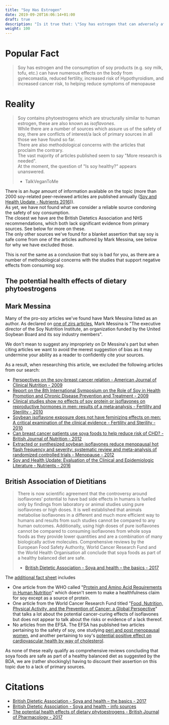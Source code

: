 ```yaml
---
title: "Soy Has Estrogen"
date: 2019-09-20T16:06:14+01:00
draft: true
description: "Is it true that: \"Soy has estrogen that can adversely affect human hormones?\""
weight: 100
---
```


# Popular Fact

> Soy has estrogen and the consumption of soy products (e.g. soy milk, tofu, etc.) can have numerous effects on the body from gynecomastia, reduced fertility, increased risk of Hypothyroidism, and increased cancer risk, to helping reduce symptoms of menopause

# Reality

> Soy contains phytoestrogens which are structurally similar to human estrogen, these are also known as *isoflavones*.  
> While there are a number of sources which assure us of the safety of soy, there are conflicts of interest/a lack of primary sources in all those we have found so far.  
> There are also methodological concerns with the articles that proclaim the contrary.  
> The vast majority of articles published seem to say "More research is needed".  
> At the moment, the question of "Is soy healthy?" appears unanswered.  
> - TalkVeganToMe 

There is an *huge* amount of information available on the topic (more than 2000 soy-related peer-reviewed articles are published annually ([Soy and Health Update - Nutrients 2016](http://web.archive.org/web/20190923193109/https://www.ncbi.nlm.nih.gov/pmc/articles/PMC5188409/))).  
As yet, we have not found what we consider a reliable source condoning the safety of soy consumption.  
The closest we have are the British Dietetics Association and NHS recommendations, which both lack significant evidence from primary sources. See below for more on these.  
The only other sources we've found for a blanket assertion that say soy is safe come from one of the articles authored by Mark Messina, see below for why we have excluded those.

This is *not* the same as a conclusion that soy is bad for you, as there are a number of methodological concerns with the studies that support negative effects from consuming soy.


## The potential health effects of dietary phytoestrogens 

## Mark Messina

Many of the pro-soy articles we've found have Mark Messina listed as an author. 
As declared on [one of zirs articles]((https://web.archive.org/web/20190923193109/https://www.ncbi.nlm.nih.gov/pmc/articles/PMC5188409/)), Mark Messina is "The executive director of the Soy Nutrition Institute, an organization funded by the United Soybean Board and its soy industry members".

We don't mean to suggest any impropriety on Dr Messina's part but when citing articles we want to avoid the merest suggestion of bias as it may undermine your ability as a reader to confidently cite your sources.

As a result, when researching this article, we excluded the following articles from our search:

- [Perspectives on the soy-breast cancer relation - American Journal of Clinical Nutrition - 2009](https://web.archive.org/web/20190928151651/https://watermark.silverchair.com/1673s.pdf?token=AQECAHi208BE49Ooan9kkhW_Ercy7Dm3ZL_9Cf3qfKAc485ysgAAAmAwggJcBgkqhkiG9w0BBwagggJNMIICSQIBADCCAkIGCSqGSIb3DQEHATAeBglghkgBZQMEAS4wEQQMt9TXH8ieO7VGhFIVAgEQgIICE1YpbjcrryTmEzExQbrPr6WGtzmo5hUDFoeG0Vw5hcWHIBah7JNWFgVrz2abIVUpe8M2m2IeVk472_BG-c6ZYussYQBRfwP5geb4JGlLPsmiYAPAE5lqrgl0DwUESZyS45xwc0BNgTonuiwaVMGVz1g99QLaOks5B6kdjwnSV9mJmBsWY4uwZ6uwgLH9_k5P0fE09RrO5O9DpNvy4wgTd-WESn9hw-kSKAvKx47cCHw6X6zZVV4HqzwW1N9R018iC87l7PG4kquZ0uYu_aqFsvUdsFJDAK15LWBSHUhxx5Y8P5zkd95frN52YUa_r2VG6igjluHN-2YHZejKhYilyhbgEslyxipBIY0o0D43kehfIMVSHqhnIp1h6bMzc7PwkfrLhpT0RY-cSqrRNmbt5dmY-QzL67Z5x0UKsaQ6GZMT-jRBaU4o6EmR1V4cVDFNeEavLJBOkJkp8ttgQnwi0-8lvw9EfgiXQxuzdMIN7t5xM9jf2Jdw-kv6dAcICAAwPS7c-O5VVsUBCfnF-yeIkmHGwP-towwunn7bdmO3UAkqlYO7OFzLum7bT-E6Z8oZs1fQ4wf2WWScT0WOXxsS9XA5jSw6HKzE5HK3slN7-CiGBNbT-tPqS9syfhLluHVnmXHuFEoQnlmAY2A6jAkEr24mquAcFFzzCM08rncu1NMC1Ts4aiZwCsfyg61OLnE4K2g_ow)
- [Report on the 8th International Symposium on the Role of Soy in Health Promotion and Chronic Disease Prevention and Treatment - 2009](https://web.archive.org/web/20180602160854/https://academic.oup.com/jn/article/139/4/796S/4670433)
- [Clinical studies show no effects of soy protein or isoflavones on reproductive hormones in men: results of a meta‐analysis - Fertility and Sterility - 2010](https://www.fertstert.org/article/S0015-0282(09)00966-2/fulltext)
- [Soybean isoflavone exposure does not have feminizing effects on men: A critical examination of the clinical evidence - Fertility and Sterility - 2010](https://web.archive.org/web/20190928152330/https://www.fertstert.org/article/S0015-0282(10)00368-7/pdf)
- [Can breast cancer patients use soya foods to help reduce risk of CHD? - British Journal of Nutrition - 2012](https://web.archive.org/web/20190928152525/https://www.cambridge.org/core/services/aop-cambridge-core/content/view/BBB3F409DAEC155D36EC4ACB8977B962/S0007114512001900a.pdf/can_breast_cancer_patients_use_soyafoods_to_help_reduce_risk_of_chd.pdf)
- [Extracted or synthesized soybean isoflavones reduce menopausal hot flash frequency and severity: systematic review and meta-analysis of randomized controlled trials - Menopause - 2012](https://web.archive.org/web/20190928152928/https://pdfs.semanticscholar.org/f125/dd5709b940703b0c85bcd6f70286c1159c39.pdf)
- [Soy and Health Update: Evaluation of the Clinical and Epidemiologic Literature - Nutrients - 2016](https://web.archive.org/web/20190928153130/https://www.ncbi.nlm.nih.gov/pmc/articles/PMC5188409/pdf/nutrients-08-00754.pdf)


## British Association of Dietitians

> There is now scientific agreement that the controversy around isoflavones’ potential to have bad side effects in humans is fuelled only by findings from laboratory or animal studies using pure isoflavones or high doses. It is well established that animals metabolise isoflavones in a different and much more efficient way to humans and results from such studies cannot be compared to any human outcomes. Additionally, using high doses of pure isoflavones cannot be compared to consuming isoflavones from whole soya foods as they provide lower quantities and are a combination of many biologically active molecules. Comprehensive reviews by the European Food Safety Authority, World Cancer Research Fund and the World Health Organisation all conclude that soya foods as part of a healthy balanced diet are safe.  
> - [British Dietetic Association - Soya and health – the basics - 2017](https://web.archive.org/web/20190928091728/https://www.bda.uk.com/foodfacts/soya2017.pdf)

The [additional fact sheet](https://web.archive.org/web/20190928101207/https://www.bda.uk.com/foodfacts/food_fact_sheet_information_sources/soya2017infosources) includes

* One article from the WHO called "[Protein and Amino Acid Requirements in Human Nutrition](https://web.archive.org/web/20190928095834/https://apps.who.int/iris/bitstream/handle/10665/43411/WHO_TRS_935_eng.pdf?ua=1)" which doesn't seem to make a healthfulness claim for soy except as a source of protein.
* One article from the World Cancer Research Fund titled "[Food, Nutrition, Physical Activity, and the Prevention of Cancer: a Global Perspective](https://web.archive.org/web/20160716163208/http://discovery.ucl.ac.uk/4841/1/4841.pdf)" that talks a lot about the potential cancer-curing effects of isoflavones but does not appear to talk about the risks or evidence of a lack thereof.
* No articles from the EFSA. The EFSA has published two articles pertaining to the safety of soy, one studying [peri and post menopausal women](http://web.archive.org/web/20190928155801/https://dyz6l42c0kkca.cloudfront.net/articles/downloaded/wiley/1f92a95cd5b6df28fc372d2e27d9a41e23263ee9140a6051246fec4015b2d8d5.pdf?response-content-disposition=attachment%3Bfilename%3D%22%28ANS%29-2015-EFSA_Journal.pdf%22&Expires=1569801600&Signature=ebEOZ47SMQnacLWjKUWeIBRuzmmi6xmSFu7Dx2OqPV5S1dWO9UjM5Ac1Q5dvOYa3tx8fLs5lrgS2HChGWDgVdnMA0xaJwe~z6WhaMNTIwGiwhNI2R08iT0AscmeshgHegohglT1EXUVYzejfOM9lWMWPM2Fau~n9fBB8vxYhAOU_&Key-Pair-Id=APKAI2AQJBOTGLBL6N3A), and another pertaining to soy's [potential positive effect on cardiovascular health by way of cholesterol](http://web.archive.org/web/20190928155912/https://dyz6l42c0kkca.cloudfront.net/articles/downloaded/wiley/2c63f5b65d7abd7418a3603b4ae0659cd09a499d69897753f36b2bcf65a5fc3f.pdf?response-content-disposition=attachment%3Bfilename%3D%22%28NDA%29-2011-EFSA_Journal.pdf%22&Expires=1569801600&Signature=MqiOMdJ7zFf-MIr91LNxxY6b5RjXaKCTQQ0OGOOUxRxHYoE4SIGPSXlzUmwOXb8JO9svBHim5PyEegiElR5ZCrnUY4gs1DXmzZokYUOWbiQQucqd8Q~Ed7NNxZqUu6s3CyNb1cyRgIOLhOZhLwi2rIarwmoeBEeG~0kGF9eoWv0_&Key-Pair-Id=APKAI2AQJBOTGLBL6N3A).

As none of these really qualify as comprehensive reviews concluding that soya foods are safe as part of a healthy balanced diet as suggested by the BDA, we are (rather shockingly) having to discount their assertion on this topic due to a lack of primary sources.  


# Citations

- [British Dietetic Association - Soya and health – the basics - 2017](https://web.archive.org/web/20190928091728/https://www.bda.uk.com/foodfacts/soya2017.pdf)
- [British Dietetic Association - Soya and health - info sources](https://web.archive.org/web/20190928101207/https://www.bda.uk.com/foodfacts/food_fact_sheet_information_sources/soya2017infosources)
- [The potential health effects of dietary phytoestrogens - British Journal of Pharmacology - 2017](https://web.archive.org/web/20190830183448/https://bpspubs.onlinelibrary.wiley.com/doi/pdf/10.1111/bph.13622)